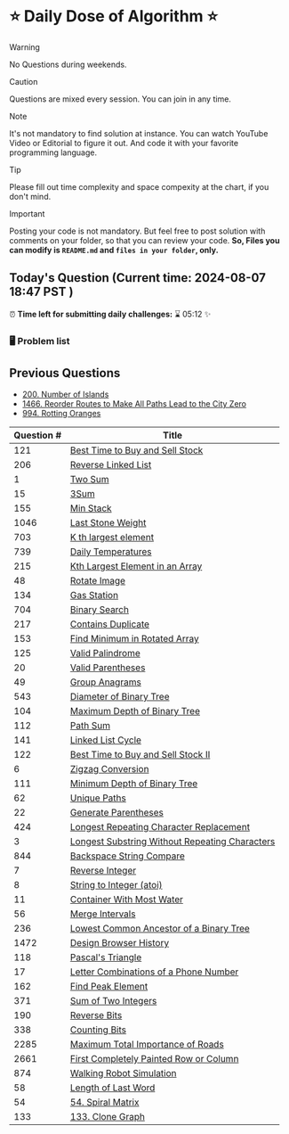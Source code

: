 # ⭐ Daily Dose of Algorithm ⭐
> [!WARNING]
> No Questions during weekends.

> [!CAUTION]
> Questions are mixed every session. You can join in any time.

> [!NOTE]
> It's not mandatory to find solution at instance. You can watch YouTube Video or Editorial to figure it out. And code it with your favorite programming language.

> [!TIP]  
> Please fill out time complexity and space compexity at the chart, if you don't mind.

> [!IMPORTANT]
> Posting your code is not mandatory. But feel free to post solution with comments on your folder, so that you can review your code. **So, Files you can modify is `README.md` and `files in your folder`, only.**

## Today's Question (Current time: <!-- TIME --> 2024-08-07 18:47 PST <!-- /TIME -->)
⏰ **Time left for submitting daily challenges:** ⌛️<!-- TIME LEFT --> 05:12 <!-- /TIME LEFT --> ✨
### 🖥️ Problem list


## Previous Questions
- [200. Number of Islands](https://leetcode.com/problems/number-of-islands/description/)
- [1466. Reorder Routes to Make All Paths Lead to the City Zero](https://leetcode.com/problems/reorder-routes-to-make-all-paths-lead-to-the-city-zero/description/)
- [994. Rotting Oranges](https://leetcode.com/problems/rotting-oranges/description/)

| Question # | Title                                                                                                                                       |
| ---------- | ------------------------------------------------------------------------------------------------------------------------------------------- |
| 121        | [Best Time to Buy and Sell Stock](https://leetcode.com/problems/best-time-to-buy-and-sell-stock/)                                           |
| 206        | [Reverse Linked List](https://leetcode.com/problems/reverse-linked-list/description/)                                                       |
| 1          | [Two Sum](https://leetcode.com/problems/two-sum/description/)                                                                               |
| 15         | [3Sum](https://leetcode.com/problems/3sum/description/)                                                                                     |
| 155        | [Min Stack](https://leetcode.com/problems/min-stack/description/)                                                                           |
| 1046       | [Last Stone Weight](https://leetcode.com/problems/last-stone-weight/description/)                                                           |
| 703        | [K th largest element](https://leetcode.com/problems/kth-largest-element-in-a-stream/description/)                                          |
| 739        | [Daily Temperatures](https://leetcode.com/problems/daily-temperatures/description/)                                                         |
| 215        | [Kth Largest Element in an Array](https://leetcode.com/problems/kth-largest-element-in-an-array/description/)                               |
| 48         | [Rotate Image](https://leetcode.com/problems/rotate-image/description/)                                                                     |
| 134        | [Gas Station](https://leetcode.com/problems/gas-station/description/)                                                                       |
| 704        | [Binary Search](https://leetcode.com/problems/binary-search/description/)                                                                   |
| 217        | [Contains Duplicate](https://leetcode.com/problems/contains-duplicate/description/)                                                         |
| 153        | [Find Minimum in Rotated Array](https://leetcode.com/problems/find-minimum-in-rotated-sorted-array/description/)                            |
| 125        | [Valid Palindrome](https://leetcode.com/problems/valid-palindrome/description/)                                                             |
| 20         | [Valid Parentheses](https://leetcode.com/problems/valid-parentheses/description/)                                                           |
| 49         | [Group Anagrams](https://leetcode.com/problems/group-anagrams/description/)                                                                 |
| 543        | [Diameter of Binary Tree](https://leetcode.com/problems/diameter-of-binary-tree/description/)                                               |
| 104        | [Maximum Depth of Binary Tree](https://leetcode.com/problems/maximum-depth-of-binary-tree/description/)                                     |
| 112        | [Path Sum](https://leetcode.com/problems/path-sum/description/)                                                                             |
| 141        | [Linked List Cycle](https://leetcode.com/problems/linked-list-cycle/description/)                                                           |
| 122        | [Best Time to Buy and Sell Stock II](https://leetcode.com/problems/best-time-to-buy-and-sell-stock-ii/description/)                         |
| 6          | [Zigzag Conversion](https://leetcode.com/problems/zigzag-conversion/description/)                                                           |
| 111        | [Minimum Depth of Binary Tree](https://leetcode.com/problems/minimum-depth-of-binary-tree/)                                                 |
| 62         | [Unique Paths](https://leetcode.com/problems/unique-paths/)                                                                                 |
| 22         | [Generate Parentheses](https://leetcode.com/problems/generate-parentheses/description/)                                                     |
| 424        | [Longest Repeating Character Replacement](https://leetcode.com/problems/longest-repeating-character-replacement/description/)               |
| 3          | [Longest Substring Without Repeating Characters](https://leetcode.com/problems/longest-substring-without-repeating-characters/description/) |
| 844        | [Backspace String Compare](https://leetcode.com/problems/backspace-string-compare/description/)                                             |
| 7          | [Reverse Integer](https://leetcode.com/problems/reverse-integer/description/)                                                               |
| 8          | [String to Integer (atoi)](https://leetcode.com/problems/string-to-integer-atoi/description/)                                               |
| 11         | [Container With Most Water](https://leetcode.com/problems/container-with-most-water/description/)                                           |
| 56         | [Merge Intervals](https://leetcode.com/problems/merge-intervals/description/)                                                               |
| 236        | [Lowest Common Ancestor of a Binary Tree](https://leetcode.com/problems/lowest-common-ancestor-of-a-binary-tree/description/)               |
| 1472       | [Design Browser History](https://leetcode.com/problems/design-browser-history/description/)                                                 |
| 118        | [Pascal's Triangle](https://leetcode.com/problems/pascals-triangle/description/)                                                            |
| 17         | [Letter Combinations of a Phone Number](https://leetcode.com/problems/letter-combinations-of-a-phone-number/description//)                  |
| 162        | [Find Peak Element](https://leetcode.com/problems/find-peak-element/description//)                                                          |
| 371        | [Sum of Two Integers](https://leetcode.com/problems/sum-of-two-integers/description/)                                                       |
| 190        | [Reverse Bits](https://leetcode.com/problems/reverse-bits/description/)                                                                     |
| 338        | [Counting Bits](https://leetcode.com/problems/counting-bits/description/)                                                                   |
| 2285       | [Maximum Total Importance of Roads](https://leetcode.com/problems/maximum-total-importance-of-roads/description/)                           |
| 2661       | [First Completely Painted Row or Column](https://leetcode.com/problems/first-completely-painted-row-or-column/description/)                 |
| 874        | [Walking Robot Simulation](https://leetcode.com/problems/walking-robot-simulation/description/)                                             |
| 58         | [Length of Last Word](https://leetcode.com/problems/length-of-last-word/description/)                                                       |
| 54         | [54. Spiral Matrix](https://leetcode.com/problems/spiral-matrix/description/)                                                               |
| 133        | [133. Clone Graph](https://leetcode.com/problems/clone-graph/description/)                                                                  |
